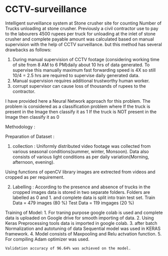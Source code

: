 # CCTV-surveillance
  Intelligent surveillance system at Stone crusher site for counting Number of Trucks unloading at stone crusher.
Previously a civil contractor use to pay to the labourers 4500 rupees per truck for unloading at the inlet of 
stone crusher and complete payable amount was calculated based on manual supervision with the help of CCTV surveillance.
but this method has several drawbacks as follows:
1. During manual supervision of CCTV footage (considering working time of site from 8 AM to 6 PM)daily about 10 hrs of data generated.
   To supervise this manually maximum fast forwarding speed is 4X so still 10/4 = 2.5 hrs are required to supervise daily generated data.
2. Manual supervision requires additional trustworthy human worker.
3. corrupt supervisor can cause loss of thousands of rupees to the contractor.


I have provided here a Neural Network approach for this problem. The problem is considered as a classification problem where 
If the truck is present in the Image then classify it as 1 
If the truck is NOT present in the Image then classify it as 0

Methodology :

  Preparation of Dataset :
   1. collection : Uniformly distributed video footage was collected from various seasonal conditions(summer, winter, Monsoon).
                    Data also consists of various light conditions as per daily variation(Morning, afternoon, evening).
                    
   Using functions of openCV library images are extrected from videos and cropped as per requirement.
                    
   2. Labelling : According to the presence and absence of trucks in the cropped images data is stored in two separate folders.
                   Folders are labelled as 0 and 1. and  complete data is split into train test set.
                   Train Data = 479 images (80 %)
                   Test Data = 119 imgages (20 %)
  
  Training of Model:
    1. For traning purpose google colab is used and complete data is uploaded on Google drive for smooth importing of data.
    2. Using Keras Preprocessing tools data is imported in google colab.
    3. after batch Normalization and autotuning of data Sequential model was used in KERAS framework.
    4. Model consists of Maxpooling and Relu actvation function.
    5. For compiling Adam optimizer was used.
    
    
    Validation accuracy of 96.64% was achieved on the model.
                    
